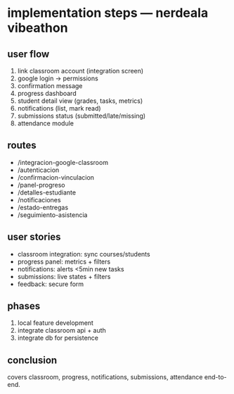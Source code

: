 # implementation steps — nerdeala vibeathon

## user flow
1. link classroom account (integration screen)  
2. google login → permissions  
3. confirmation message  
4. progress dashboard  
5. student detail view (grades, tasks, metrics)  
6. notifications (list, mark read)  
7. submissions status (submitted/late/missing)  
8. attendance module  

## routes
- /integracion-google-classroom  
- /autenticacion  
- /confirmacion-vinculacion  
- /panel-progreso  
- /detalles-estudiante  
- /notificaciones  
- /estado-entregas  
- /seguimiento-asistencia  

## user stories
- classroom integration: sync courses/students  
- progress panel: metrics + filters  
- notifications: alerts <5min new tasks  
- submissions: live states + filters  
- feedback: secure form  

## phases
1. local feature development  
2. integrate classroom api + auth  
3. integrate db for persistence  

## conclusion
covers classroom, progress, notifications, submissions, attendance end-to-end.
